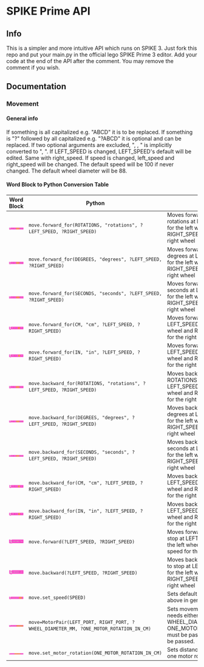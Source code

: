 # SPIKE Prime API
## Info
This is a simpler and more intuitive API which runs on SPIKE 3. Just fork this repo and put your main.py in the official lego SPIKE Prime 3 editor. Add your code at the end of the API after the comment. You may remove the comment if you wish.
## Documentation
### Movement
#### General info
If something is all capitalized e.g. "ABCD" it is to be replaced. If something is "?" followed by all capitalized e.g. "?ABCD" it is optional and can be replaced. If two optional arguments are excluded, ", , " is implicitly converted to ", ".
If LEFT_SPEED is changed, LEFT_SPEED's default will be edited. Same with right_speed. If speed is changed, left_speed and right_speed will be changed. The default speed will be 100 if never changed. The default wheel diameter will be 88.
#### Word Block to Python Conversion Table 
| Word Block | Python | Notes
|---|---|---|
| ![move_forward_for_rotations](./images/move_forward_for_rotations.png) | ```move.forward_for(ROTATIONS, "rotations", ?LEFT_SPEED, ?RIGHT_SPEED)```|Moves forward for ROTATIONS rotations at LEFT_SPEED speed for the left wheel and RIGHT_SPEED speed for the right wheel
| ![move_forward_for_degrees](./images/move_forward_for_degrees.png) | ```move.forward_for(DEGREES, "degrees", ?LEFT_SPEED, ?RIGHT_SPEED)```|Moves forward for DEGREES degrees at LEFT_SPEED speed for the left wheel and RIGHT_SPEED speed for the right wheel
| ![move_forward_for_seconds](./images/move_forward_for_seconds.png) | ```move.forward_for(SECONDS, "seconds", ?LEFT_SPEED, ?RIGHT_SPEED)```|Moves forward for SECONDS seconds at LEFT_SPEED speed for the left wheel and RIGHT_SPEED speed for the right wheel
| ![move_forward_for_cm](./images/move_forward_for_cm.png) | ```move.forward_for(CM, "cm", ?LEFT_SPEED, ?RIGHT_SPEED)```|Moves forward for CM cm at LEFT_SPEED speed for the left wheel and RIGHT_SPEED speed for the right wheel
| ![move_forward_for_in](./images/move_forward_for_in.png) | ```move.forward_for(IN, "in", ?LEFT_SPEED, ?RIGHT_SPEED)```|Moves forward for IN in at LEFT_SPEED speed for the left wheel and RIGHT_SPEED speed for the right wheel
| ![move_backward_for_rotations](./images/move_backward_for_rotations.png) | ```move.backward_for(ROTATIONS, "rotations", ?LEFT_SPEED, ?RIGHT_SPEED)```|Moves backward for ROTATIONS rotations at LEFT_SPEED speed for the left wheel and RIGHT_SPEED speed for the right wheel
| ![move_backward_for_degrees](./images/move_backward_for_degrees.png) | ```move.backward_for(DEGREES, "degrees", ?LEFT_SPEED, ?RIGHT_SPEED)```|Moves backward for DEGREES degrees at LEFT_SPEED speed for the left wheel and RIGHT_SPEED speed for the right wheel
| ![move_backward_for_seconds](./images/move_backward_for_seconds.png) | ```move.backward_for(SECONDS, "seconds", ?LEFT_SPEED, ?RIGHT_SPEED)```|Moves backward for SECONDS seconds at LEFT_SPEED speed for the left wheel and RIGHT_SPEED speed for the right wheel
| ![move_backward_for_cm](./images/move_backward_for_cm.png) | ```move.backward_for(CM, "cm", ?LEFT_SPEED, ?RIGHT_SPEED)```|Moves backward for CM cm at LEFT_SPEED speed for the left wheel and RIGHT_SPEED speed for the right wheel
| ![move_backward_for_in](./images/move_backward_for_in.png) | ```move.backward_for(IN, "in", ?LEFT_SPEED, ?RIGHT_SPEED)```|Moves backward for IN in at LEFT_SPEED speed for the left wheel and RIGHT_SPEED speed for the right wheel
| ![start_moving_forward](./images/start_moving_forward.png) | ```move.forward(?LEFT_SPEED, ?RIGHT_SPEED)```|Moves forward until direction to stop at LEFT_SPEED speed for the left wheel and RIGHT_SPEED speed for the right wheel
| ![start_moving_backward](./images/start_moving_backward.png) | ```move.backward(?LEFT_SPEED, ?RIGHT_SPEED)```|Moves backward until direction to stop at LEFT_SPEED speed for the left wheel and RIGHT_SPEED speed for the right wheel
| ![set_movement_speed_to](./images/set_movement_speed_to.png) | ```move.set_speed(SPEED)```|Sets default speed to SPEED as above in general info
| ![set_movement_motors_to](./images/set_movement_motors_to.png) | ```move=MotorPair(LEFT_PORT, RIGHT_PORT, ?WHEEL_DIAMETER_MM, ?ONE_MOTOR_ROTATION_IN_CM)```|Sets movement motors. Also needs either WHEEL_DIAMETER_MM or ONE_MOTOR_ROTATION_IN_CM must be passed. Both must not be passed.
| ![set_1_motor_rotation_cm](./images/set_1_motor_rotation_cm.png) | ```move.set_motor_rotation(ONE_MOTOR_ROTATION_IN_CM)```|Sets distance moved in cm by one motor rotation.
